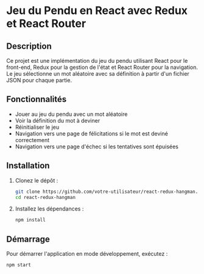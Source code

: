 # Jeu du Pendu en React avec Redux et React Router

## Description

Ce projet est une implémentation du jeu du pendu utilisant React pour le front-end, Redux pour la gestion de l'état et React Router pour la navigation. Le jeu sélectionne un mot aléatoire avec sa définition à partir d'un fichier JSON pour chaque partie.

## Fonctionnalités

- Jouer au jeu du pendu avec un mot aléatoire
- Voir la définition du mot à deviner
- Réinitialiser le jeu
- Navigation vers une page de félicitations si le mot est deviné correctement
- Navigation vers une page d'échec si les tentatives sont épuisées

## Installation

1. Clonez le dépôt :

    ```bash
    git clone https://github.com/votre-utilisateur/react-redux-hangman.git
    cd react-redux-hangman
    ```

2. Installez les dépendances :

    ```bash
    npm install
    ```

## Démarrage

Pour démarrer l'application en mode développement, exécutez :

```bash
npm start
